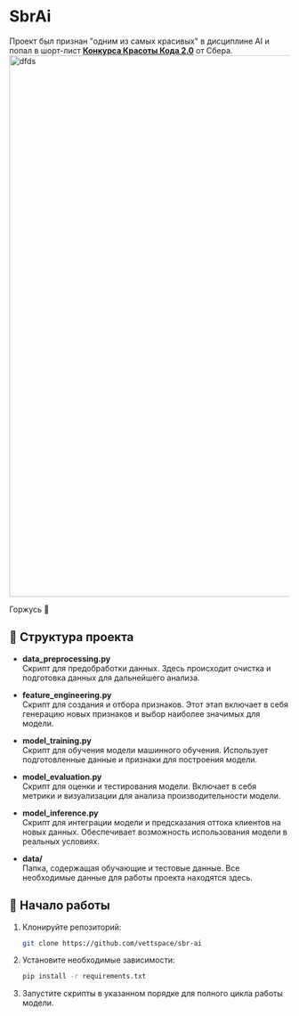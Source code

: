 # SbrAi

Проект был признан "одним из самых красивых" в дисциплине AI и попал в шорт-лист [**Конкурса Красоты Кода 2.0**](https://beautifulcode.ru/vote/ai) от Сбера. 
<img width="973" alt="dfds" src="https://github.com/user-attachments/assets/5c1399ef-733a-4913-b4b5-519f8148789a">

Горжусь 🤘

## 📁 Структура проекта

- **data_preprocessing.py**  
  Скрипт для предобработки данных. Здесь происходит очистка и подготовка данных для дальнейшего анализа.

- **feature_engineering.py**  
  Скрипт для создания и отбора признаков. Этот этап включает в себя генерацию новых признаков и выбор наиболее значимых для модели.

- **model_training.py**  
  Скрипт для обучения модели машинного обучения. Использует подготовленные данные и признаки для построения модели.

- **model_evaluation.py**  
  Скрипт для оценки и тестирования модели. Включает в себя метрики и визуализации для анализа производительности модели.

- **model_inference.py**  
  Скрипт для интеграции модели и предсказания оттока клиентов на новых данных. Обеспечивает возможность использования модели в реальных условиях.

- **data/**  
  Папка, содержащая обучающие и тестовые данные. Все необходимые данные для работы проекта находятся здесь.

## 🚀 Начало работы

1. Клонируйте репозиторий:
   ```bash
   git clone https://github.com/vettspace/sbr-ai
   ```

2. Установите необходимые зависимости:
   ```bash
   pip install -r requirements.txt
   ```

3. Запустите скрипты в указанном порядке для полного цикла работы модели.
